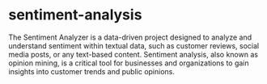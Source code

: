 # sentiment-analysis
The Sentiment Analyzer is a data-driven project designed to analyze and understand sentiment within textual data, such as customer reviews, social media posts, or any text-based content. Sentiment analysis, also known as opinion mining, is a critical tool for businesses and organizations to gain insights into customer trends and public opinions.

